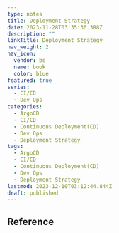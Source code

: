 ```yaml
---
type: notes
title: Deployment Strategy
date: 2023-11-28T03:35:36.388Z
description: ""
linkTitle: Deployment Strategy
nav_weight: 2
nav_icon:
  vendor: bs
  name: book
  color: blue
featured: true
series:
  - CI/CD
  - Dev Ops
categories:
  - ArgoCD
  - CI/CD
  - Continuous Deployment(CD)
  - Dev Ops
  - Deployment Strategy
tags:
  - ArgoCD
  - CI/CD
  - Continuous Deployment(CD)
  - Dev Ops
  - Deployment Strategy
lastmod: 2023-12-10T03:12:44.844Z
draft: published
---
```


## Reference
